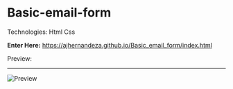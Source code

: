 # Basic-email-form

Technologies: Html Css

 <strong>Enter Here:</strong> https://ajhernandeza.github.io/Basic_email_form/index.html
 
Preview:

<hr>
<img alt="Preview" src="https://i.ibb.co/Dt7nFyQ/Basic-Email-Form.png" />

